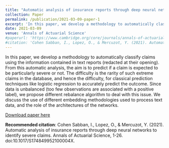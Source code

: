 ```yaml
---
title: "Automatic analysis of insurance reports through deep neural networks to identify severe claims."
collection: Paper
permalink: /publication/2021-03-09-paper-1
excerpt: 'In this paper, we develop a methodology to automatically classify claims using the information contained in text reports (redacted at their opening). From this automatic analysis, the aim is to predict if a claim is expected to be particularly severe or not. The difficulty is the rarity of such extreme claims in the database, and hence the difficulty, for classical prediction techniques like logistic regression to accurately predict the outcome. Since data is unbalanced (too few observations are associated with a positive label), we propose different rebalance algorithm to deal with this issue. We discuss the use of different embedding methodologies used to process text data, and the role of the architectures of the networks.'
date: 2021-03-09
venue: 'Annals of Actuarial Science'
#paperurl: 'https://www.cambridge.org/core/journals/annals-of-actuarial-science/article/abs/automatic-analysis-of-insurance-reports-through-deep-neural-networks-to-identify-severe-claims/43795136F4AE02237F5F009FE856FF12'
#citation: 'Cohen Sabban, I., Lopez, O., & Mercuzot, Y. (2021). Automatic analysis of insurance reports through deep neural networks to identify severe claims. Annals of Actuarial Science, 1-26. doi:10.1017/S174849952100004X.'
---
```

In this paper, we develop a methodology to automatically classify claims using the information contained in text reports (redacted at their opening). From this automatic analysis, the aim is to predict if a claim is expected to be particularly severe or not. The difficulty is the rarity of such extreme claims in the database, and hence the difficulty, for classical prediction techniques like logistic regression to accurately predict the outcome. Since data is unbalanced (too few observations are associated with a positive label), we propose different rebalance algorithm to deal with this issue. We discuss the use of different embedding methodologies used to process text data, and the role of the architectures of the networks.

[Download paper here](https://www.cambridge.org/core/journals/annals-of-actuarial-science/article/abs/automatic-analysis-of-insurance-reports-through-deep-neural-networks-to-identify-severe-claims/43795136F4AE02237F5F009FE856FF12)

**Recommended citation**: Cohen Sabban, I., Lopez, O., & Mercuzot, Y. (2021). Automatic analysis of insurance reports through deep neural networks to identify severe claims. Annals of Actuarial Science, 1-26. doi:10.1017/S174849952100004X.